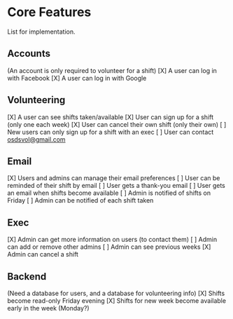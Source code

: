 Core Features
=============
List for implementation.

Accounts
--------
(An account is only required to volunteer for a shift)
[X] A user can log in with Facebook
[X] A user can log in with Google

Volunteering
------------
[X] A user can see shifts taken/available
[X] User can sign up for a shift (only one each week)
[X] User can cancel their own shift (only their own)
[ ] New users can only sign up for a shift with an exec
[ ] User can contact osdsvol@gmail.com

Email
-----
[X] Users and admins can manage their email preferences
[ ] User can be reminded of their shift by email
[ ] User gets a thank-you email
[ ] User gets an email when shifts become available
[ ] Admin is notified of shifts on Friday
[ ] Admin can be notified of each shift taken

Exec
----
[X] Admin can get more information on users (to contact them)
[ ] Admin can add or remove other admins
[ ] Admin can see previous weeks
[X] Admin can cancel a shift


Backend
-------
(Need a database for users, and a database for volunteering info)
[X] Shifts become read-only Friday evening
[X] Shifts for new week become available early in the week (Monday?)
